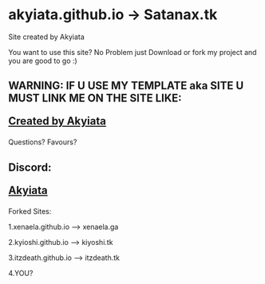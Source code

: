 # akyiata.github.io -> Satanax.tk
Site created by Akyiata

You want to use this site? No Problem just Download or fork my project and you are good to go :)

WARNING: IF U USE MY TEMPLATE aka SITE U MUST LINK ME ON THE SITE LIKE: <a href="http://github.com/akyiata" target="_blank"><p>Created by Akyiata</p></a>
-----
Questions? Favours?

Discord: <a href="https://discordapp.com/users/444625196272582686" target="_blank"><p>Akyiata</p></a>
-----
Forked Sites:

1.xenaela.github.io     --> xenaela.ga

2.kyioshi.github.io     --> kiyoshi.tk

3.itzdeath.github.io    --> itzdeath.tk

4.YOU?
